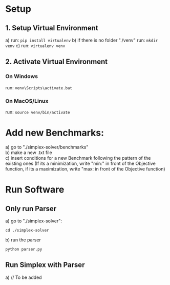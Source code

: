# Setup

## 1. Setup Virtual Environment

a) run: `pip install virtualenv`
b) if there is no folder "./venv" run: `mkdir venv`
c) run: `virtualenv venv`

## 2. Activate Virtual Environment

### On Windows

run: `venv\Scripts\activate.bat`

### On MacOS/Linux

run: `source venv/bin/activate`

# Add new Benchmarks:

a) go to "./simplex-solver/benchmarks"<br>
b) make a new .txt file<br>
c) insert conditions for a new Benchmark following the pattern of the existing ones
(If its a minimization, write "min:" in front of the Objective function, if its a maximization, write "max: in front of the Objective function)

# Run Software

## Only run Parser

a) go to "./simplex-solver":

```
cd ./simplex-solver
```

b) run the parser

```
python parser.py
```

## Run Simplex with Parser

a) // To be added
